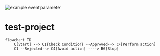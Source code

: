 ![example event parameter](https://github.com/negiDharmendra/test-project/.github/workflows/python-app.yml/badge.svg?event=pull_request)

# test-project


```mermaid
flowchart TD
    C[Start] --> C1{Check Condition} --Approved--> C4[Perform action]
    C1 --Rejected--> C4[Avoid action] ----> B6[Stop]

```
